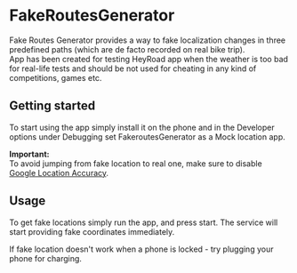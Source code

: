 # FakeRoutesGenerator

Fake Routes Generator provides a way to fake localization changes in three predefined paths (which are de facto recorded on real bike trip).  
App has been created for testing HeyRoad app when the weather is too bad for real-life tests and should be not used for cheating in any kind of competitions, games etc.

## Getting started

To start using the app simply install it on the phone and in the Developer options under Debugging set FakeroutesGenerator as a Mock location app.

**Important:**  
To avoid jumping from fake location to real one, make sure to disable [Google Location Accuracy](https://support.google.com/accounts/answer/3467281?hl=en).  

## Usage

To get fake locations simply run the app, and press start. The service will start providing fake coordinates immediately.


If fake location doesn't work when a phone is locked - try plugging your phone for charging.
